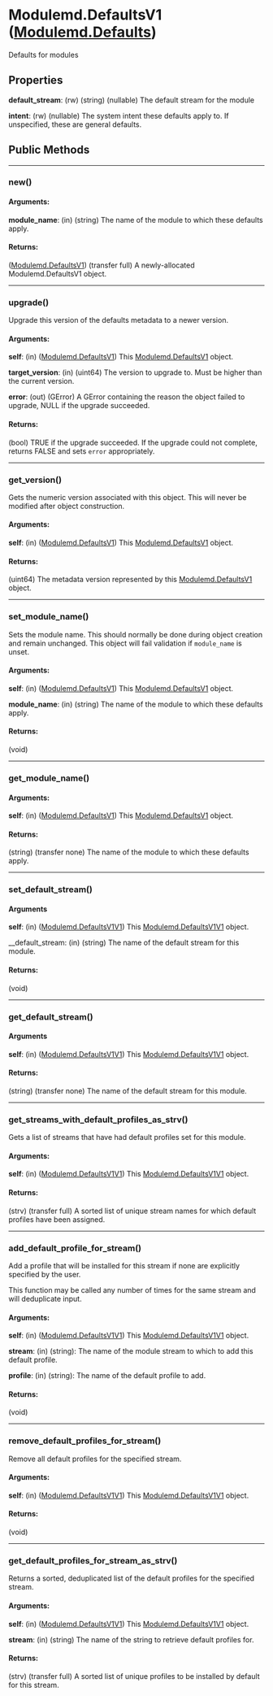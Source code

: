 # Modulemd.DefaultsV1 ([Modulemd.Defaults](Modulemd.Defaults.md))
Defaults for modules

## Properties

__default_stream__: (rw) (string) (nullable) The default stream for the module

__intent__: (rw) (nullable) The system intent these defaults apply to. If unspecified, these are general defaults.


## Public Methods

---
### new()

#### Arguments:
__module_name__: (in) (string) The name of the module to which these defaults apply.

#### Returns:
([Modulemd.DefaultsV1](Modulemd.DefaultsV1.md)) (transfer full) A newly-allocated Modulemd.DefaultsV1 object.

---
### upgrade()
Upgrade this version of the defaults metadata to a newer version.

#### Arguments:
__self__: (in) ([Modulemd.DefaultsV1](Modulemd.DefaultsV1.md)) This [Modulemd.DefaultsV1](Modulemd.DefaultsV1.md) object.

__target_version__: (in) (uint64) The version to upgrade to. Must be higher than the current version.

__error__: (out) (GError) A GError containing the reason the object failed to upgrade, NULL if the upgrade succeeded.


#### Returns:
(bool) TRUE if the upgrade succeeded. If the upgrade could not complete, returns FALSE and sets `error` appropriately.

---
### get_version()
Gets the numeric version associated with this object. This will never be modified after object construction.

#### Arguments:
__self__: (in) ([Modulemd.DefaultsV1](Modulemd.DefaultsV1.md)) This [Modulemd.DefaultsV1](Modulemd.DefaultsV1.md) object.

#### Returns:
(uint64) The metadata version represented by this [Modulemd.DefaultsV1](Modulemd.DefaultsV1.md) object.

---
### set_module_name()
Sets the module name. This should normally be done during object creation and remain unchanged. This object will fail validation if `module_name` is unset.

#### Arguments:
__self__: (in) ([Modulemd.DefaultsV1](Modulemd.DefaultsV1.md)) This [Modulemd.DefaultsV1](Modulemd.DefaultsV1.md) object.

__module_name__: (in) (string) The name of the module to which these defaults apply.

#### Returns:
(void)

---
### get_module_name()
#### Arguments:
__self__: (in) ([Modulemd.DefaultsV1](Modulemd.DefaultsV1.md)) This [Modulemd.DefaultsV1](Modulemd.DefaultsV1.md) object.

#### Returns:
(string) (transfer none) The name of the module to which these defaults apply.

---
### set_default_stream()
#### Arguments
__self__: (in) ([Modulemd.DefaultsV1V1](Modulemd.DefaultsV1V1.md)) This [Modulemd.DefaultsV1V1](Modulemd.DefaultsV1V1.md) object.

__default_stream: (in) (string) The name of the default stream for this module.

#### Returns:
(void)

---
### get_default_stream()
#### Arguments
__self__: (in) ([Modulemd.DefaultsV1V1](Modulemd.DefaultsV1V1.md)) This [Modulemd.DefaultsV1V1](Modulemd.DefaultsV1V1.md) object.

#### Returns:
(string) (transfer none) The name of the default stream for this module.

---
### get_streams_with_default_profiles_as_strv()
Gets a list of streams that have had default profiles set for this module.

#### Arguments:
__self__: (in) ([Modulemd.DefaultsV1V1](Modulemd.DefaultsV1V1.md)) This [Modulemd.DefaultsV1V1](Modulemd.DefaultsV1V1.md) object.

#### Returns:
(strv) (transfer full) A sorted list of unique stream names for which default profiles have been assigned.

---
### add_default_profile_for_stream()
Add a profile that will be installed for this stream if none are explicitly specified by the user.

This function may be called any number of times for the same stream and will deduplicate input.

#### Arguments:
__self__: (in) ([Modulemd.DefaultsV1V1](Modulemd.DefaultsV1V1.md)) This [Modulemd.DefaultsV1V1](Modulemd.DefaultsV1V1.md) object.

__stream__: (in) (string): The name of the module stream to which to add this default profile.

__profile__: (in) (string): The name of the default profile to add.

#### Returns:
(void)

---
### remove_default_profiles_for_stream()
Remove all default profiles for the specified stream.

#### Arguments:
__self__: (in) ([Modulemd.DefaultsV1V1](Modulemd.DefaultsV1V1.md)) This [Modulemd.DefaultsV1V1](Modulemd.DefaultsV1V1.md) object.

#### Returns:
(void)

---
### get_default_profiles_for_stream_as_strv()
Returns a sorted, deduplicated list of the default profiles for the specified stream.

#### Arguments:
__self__: (in) ([Modulemd.DefaultsV1V1](Modulemd.DefaultsV1V1.md)) This [Modulemd.DefaultsV1V1](Modulemd.DefaultsV1V1.md) object.

__stream__: (in) (string) The name of the string to retrieve default profiles for.

#### Returns:
(strv) (transfer full) A sorted list of unique profiles to be installed by default for this stream.
